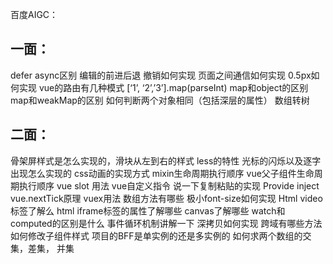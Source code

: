 百度AIGC：
## 一面：
defer async区别
编辑的前进后退 撤销如何实现
页面之间通信如何实现
0.5px如何实现
vue的路由有几种模式
[‘1’, ‘2’,’3’].map(parseInt)
map和object的区别
map和weakMap的区别
如何判断两个对象相同（包括深层的属性）
数组转树

## 二面：
骨架屏样式是怎么实现的，滑块从左到右的样式
less的特性
光标的闪烁以及逐字出现怎么实现的
css动画的实现方式
mixin生命周期执行顺序
vue父子组件生命周期执行顺序
vue slot 用法
vue自定义指令 说一下复制粘贴的实现
Provide inject
vue.nextTick原理
vuex用法
数组方法有哪些
极小font-size如何实现
Html video标签了解么
html iframe标签的属性了解哪些
canvas了解哪些
watch和computed的区别是什么
事件循环机制讲解一下
深拷贝如何实现
跨域有哪些方法
如何修改子组件样式
项目的BFF是单实例的还是多实例的
如何求两个数组的交集，差集， 并集
